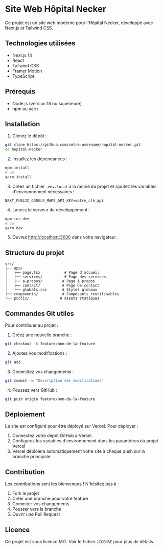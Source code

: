# Site Web Hôpital Necker

Ce projet est un site web moderne pour l'Hôpital Necker, développé avec Next.js et Tailwind CSS.

## Technologies utilisées

- Next.js 14
- React
- Tailwind CSS
- Framer Motion
- TypeScript

## Prérequis

- Node.js (version 18 ou supérieure)
- npm ou yarn

## Installation

1. Clonez le dépôt :
```bash
git clone https://github.com/votre-username/hopital-necker.git
cd hopital-necker
```

2. Installez les dépendances :
```bash
npm install
# ou
yarn install
```

3. Créez un fichier `.env.local` à la racine du projet et ajoutez les variables d'environnement nécessaires :
```env
NEXT_PUBLIC_GOOGLE_MAPS_API_KEY=votre_clé_api
```

4. Lancez le serveur de développement :
```bash
npm run dev
# ou
yarn dev
```

5. Ouvrez [http://localhost:3000](http://localhost:3000) dans votre navigateur.

## Structure du projet

```
src/
├── app/
│   ├── page.tsx           # Page d'accueil
│   ├── services/          # Page des services
│   ├── a-propos/         # Page À propos
│   ├── contact/          # Page de contact
│   └── globals.css       # Styles globaux
├── components/           # Composants réutilisables
└── public/              # Assets statiques
```

## Commandes Git utiles

Pour contribuer au projet :

1. Créez une nouvelle branche :
```bash
git checkout -b feature/nom-de-la-feature
```

2. Ajoutez vos modifications :
```bash
git add .
```

3. Committez vos changements :
```bash
git commit -m "Description des modifications"
```

4. Poussez vers GitHub :
```bash
git push origin feature/nom-de-la-feature
```

## Déploiement

Le site est configuré pour être déployé sur Vercel. Pour déployer :

1. Connectez votre dépôt GitHub à Vercel
2. Configurez les variables d'environnement dans les paramètres du projet Vercel
3. Vercel déploiera automatiquement votre site à chaque push sur la branche principale

## Contribution

Les contributions sont les bienvenues ! N'hésitez pas à :

1. Fork le projet
2. Créer une branche pour votre feature
3. Commiter vos changements
4. Pousser vers la branche
5. Ouvrir une Pull Request

## Licence

Ce projet est sous licence MIT. Voir le fichier `LICENSE` pour plus de détails. 